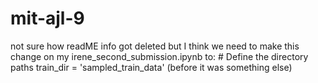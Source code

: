 # mit-ajl-9

not sure how readME info got deleted but I think we need to make this change on my irene_second_submission.ipynb to: # Define the directory paths
train_dir = 'sampled_train_data' (before it was something else) 